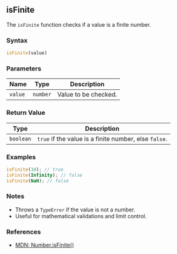 ## isFinite

The `isFinite` function checks if a value is a finite number.

### Syntax

```typescript
isFinite(value)
```

### Parameters

| Name    | Type     | Description           |
|---------|----------|-----------------------|
| `value` | `number` | Value to be checked.  |

### Return Value

| Type      | Description                                         |
|-----------|-----------------------------------------------------|
| `boolean` | `true` if the value is a finite number, else `false`.|

### Examples

```typescript
isFinite(10); // true
isFinite(Infinity); // false
isFinite(NaN); // false
```

### Notes

- Throws a `TypeError` if the value is not a number.
- Useful for mathematical validations and limit control.

### References
- [MDN: Number.isFinite()](https://developer.mozilla.org/en-US/docs/Web/JavaScript/Reference/Global_Objects/Number/isFinite)